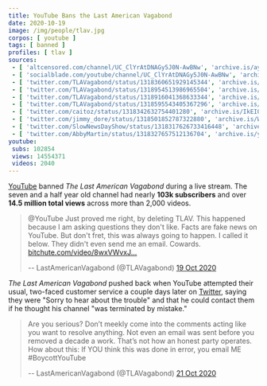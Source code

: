 ```yaml
---
title: YouTube Bans the Last American Vagabond
date: 2020-10-19
image: /img/people/tlav.jpg
corpos: [ youtube ]
tags: [ banned ]
profiles: [ tlav ]
sources:
 - [ 'altcensored.com/channel/UC_ClYrAtDNAGy5J0N-AwBNw', 'archive.is/ayrZq' ]
 - [ 'socialblade.com/youtube/channel/UC_ClYrAtDNAGy5J0N-AwBNw', 'archive.is/4qXIT' ]
 - [ 'twitter.com/TLAVagabond/status/1318360651929145344', 'archive.is/O2Aev' ]
 - [ 'twitter.com/TLAVagabond/status/1318954513986965504', 'archive.is/rRUet' ]
 - [ 'twitter.com/TLAVagabond/status/1318916041368633344', 'archive.is/FJerQ' ]
 - [ 'twitter.com/TLAVagabond/status/1318595543405367296', 'archive.is/kgx5g' ]
 - [ 'twitter.com/caitoz/status/1318342632754401280', 'archive.is/IkEI0' ]
 - [ 'twitter.com/jimmy_dore/status/1318501852787322880', 'archive.is/WDWnI' ]
 - [ 'twitter.com/SlowNewsDayShow/status/1318317626733416448', 'archive.is/z8A0r' ]
 - [ 'twitter.com/AbbyMartin/status/1318327657512136704', 'archive.is/y5VZK' ]
youtube:
 subs: 102854
 views: 14554371
 videos: 2040
---
```


[YouTube](/youtube/) banned _The Last American Vagabond_ during a live stream.
The seven and a half year old channel had nearly **103k subscribers** and over
**14.5 million total views** across more than 2,000 videos.

> @YouTube Just proved me right, by deleting TLAV. This happened because I am
> asking questions they don't like. Facts are fake news on YouTube. But don't
> fret, this was always going to happen. I called it below. They didn't even
> send me an email. Cowards.
> [bitchute.com/video/8wxVWvxJ...](https://www.bitchute.com/video/8wxVWvxJPs8/)
>
> -- LastAmericanVagabond (@TLAVagabond) [19 Oct 2020](https://archive.is/gMfyZ)

_The Last American Vagabond_ pushed back when YouTube attempted their usual,
two-faced customer service a couple days later on [Twitter](/twitter/), saying
they were "Sorry to hear about the trouble" and that he could contact them if
he thought his channel "was terminated by mistake."

> Are you serious? Don’t meekly come into the comments acting like you want to
> resolve anything. Not even an email was sent before you removed a decade a
> work. That’s not how an honest party operates. How about this: If YOU think
> this was done in error, you email ME #BoycottYouTube
>
> -- LastAmericanVagabond (@TLAVagabond) [21 Oct 2020](https://archive.is/FJerQ)
